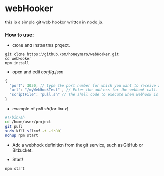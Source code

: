 # webHooker
this is a simple git web hooker written in node.js.

### How to use:
  * clone and install this project.
  ```
  git clone https://github.com/honeymaro/webHooker.git
  cd webHooker
  npm install
  ```
  * open and edit *config.json*
  ```javascript
  {
    "port": 3030, // type the port number for which you want to receive a response.
    "url": "/myWebHookTest" , // Enter the address for the webhook call.
    "scriptFile": "pull.sh" // The shell code to execute when webhook is called.
  }
  ```
  * example of *pull.sh*(for linux)
  ```sh
  #!/bin/sh
  cd /home/user/project
  git pull
  sudo kill $(lsof -t -i:80)
  nohup npm start
  ```
  * Add a webhook definition from the git service, such as GitHub or Bitbucket.

  * Start!
  ```
  npm start
  ```
